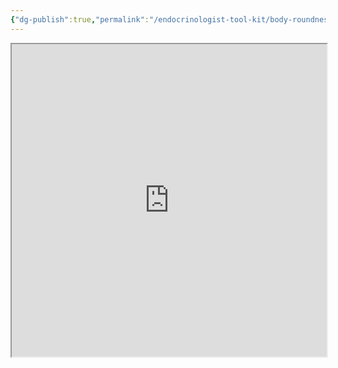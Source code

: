 ```yaml
---
{"dg-publish":true,"permalink":"/endocrinologist-tool-kit/body-roundness-index-calculator/"}
---
```





<iframe src="https://nie2.vercel.app/img/user/attachments/bodyroundnessindex.html" style="width:100%; height:500px;"></iframe>
